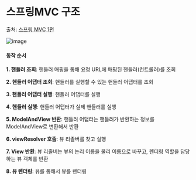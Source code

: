 # 스프링MVC 구조

출처: [스프링 MVC 1편](https://www.inflearn.com/course/%EC%8A%A4%ED%94%84%EB%A7%81-mvc-1/dashboard)

![image](https://user-images.githubusercontent.com/83762364/189487007-7bed6bd0-abf6-415b-a6d5-98aa3c45e0ea.png)

#### 동작 순서

**1. 핸들러 조회**: 핸들러 매핑을 통해 요청 URL에 매핑된 핸들러(컨트롤러)를 조회

**2. 핸들러 어댑터 조회**: 핸들러를 실행할 수 있는 핸들러 어댑터를 조회

**3. 핸들러 어댑터 실행**: 핸들러 어댑터를 실행

**4. 핸들러 실행**: 핸들러 어댑터가 실제 핸들러를 실행

**5. ModelAndView 반환**: 핸들러 어댑터는 핸들러가 반환하는 정보를 ModelAndView로 변환해서 반환

**6. viewResolver 호출**: 뷰 리졸버를 찾고 실행

**7. View 반환**: 뷰 리졸버는 뷰의 논리 이름을 물리 이름으로 바꾸고, 렌더링 역할을 담당하는 뷰 객체를 반환

**8. 뷰 렌더링**: 뷰를 통해서 뷰를 렌더링


